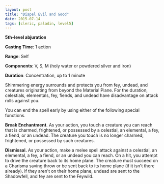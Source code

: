 ```yaml
---
layout: post
title: "Dispel Evil and Good"
date: 2015-07-14
tags: [cleric, paladin, level5]
---
```


**5th-level abjuration**

**Casting Time**: 1 action

**Range**: Self

**Components**: V, S, M (holy water or powdered silver and iron)

**Duration**: Concentration, up to 1 minute

Shimmering energy surrounds and protects you from fey, undead, and creatures originating from beyond the Material Plane. For the duration, celestials, elementals, fey, fiends, and undead have disadvantage on attack rolls against you.

You can end the spell early by using either of the following special functions.

**Break Enchantment.** As your action, you touch a creature you can reach that is charmed, frightened, or possessed by a celestial, an elemental, a fey, a fiend, or an undead. The creature you touch is no longer charmed, frightened, or possessed by such creatures.

**Dismissal.** As your action, make a melee spell attack against a celestial, an elemental, a fey, a fiend, or an undead you can reach. On a hit, you attempt to drive the creature back to its home plane. The creature must succeed on a Charisma saving throw or be sent back to its home plane (if it isn't there already). If they aren't on their home plane, undead are sent to the Shadowfell, and fey are sent to the Feywild.